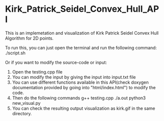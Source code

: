 # Kirk_Patrick_Seidel_Convex_Hull_API
This is an implemetation and visualization of Kirk Patrick Seidel Convex Hull Algorithm for 2D points.

To run this, you can just open the terminal and run the following command:
  ./script.sh
  
Or if you want to modify the source-code or input:
  1. Open the testing.cpp file
  2. You can modify the input by giving the input into input.txt file
  3. You can use different functions available in this API(check doxygen documentation provided by going into "html/index.html") to modify the code.
  4. Then do the following commands
        g++ testing.cpp
        ./a.out
        python3 new_visual.py
  5. You can check the resulting output visualization as kirk.gif in the same directory.

